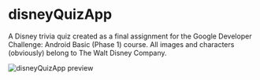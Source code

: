 # disneyQuizApp
A Disney trivia quiz created as a final assignment for the Google Developer Challenge: Android Basic (Phase 1) course. 
All images and characters (obviously) belong to The Walt Disney Company.

![disneyQuizApp preview](https://pasqdztwo.github.io/images/quiz_small.gif)
